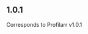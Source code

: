 <!-- https://developers.home-assistant.io/docs/add-ons/presentation#keeping-a-changelog -->

## 1.0.1

Corresponds to Profilarr v1.0.1
